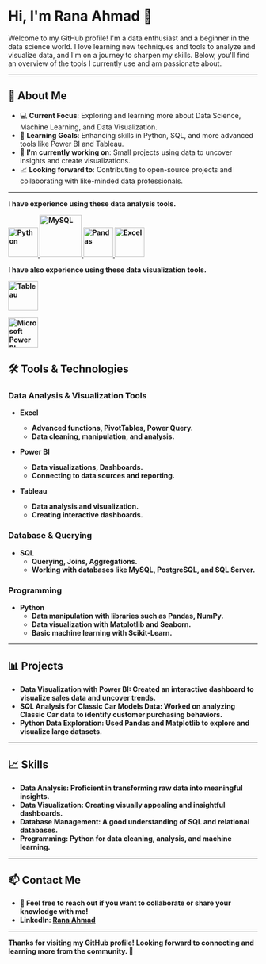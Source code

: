 # Hi, I'm Rana Ahmad 👋

Welcome to my GitHub profile! I'm a data enthusiast and a beginner in the data science world. I love learning new techniques and tools to analyze and visualize data, and I'm on a journey to sharpen my skills. Below, you'll find an overview of the tools I currently use and am passionate about.

---

## 🚀 About Me

- 💻 **Current Focus**: Exploring and learning more about Data Science, Machine Learning, and Data Visualization.
- 🧠 **Learning Goals**: Enhancing skills in Python, SQL, and more advanced tools like Power BI and Tableau.
- 🌱 **I'm currently working on**: Small projects using data to uncover insights and create visualizations.
- 📈 **Looking forward to**: Contributing to open-source projects and collaborating with like-minded data professionals.

---
<b>I have experience using these data analysis tools.<b> 
 
<p align="center"> 
 
<a href="#" target="_blank">  <img src="https://www.python.org/static/community_logos/python-logo.png" alt="Python" height="60"/> </a>
<a href="#" target="_blank"> <img src="https://www.mysql.com/common/logos/logo-mysql-170x115.png" alt="MySQL" height="85"/> </a>
<a href="#" target="_blank"> <img src="https://upload.wikimedia.org/wikipedia/commons/thumb/e/ed/Pandas_logo.svg/2560px-Pandas_logo.svg.png" alt="Pandas" height="60"/> </a>
<a href="#" target="_blank"> <img src="https://upload.wikimedia.org/wikipedia/commons/thumb/3/34/Microsoft_Office_Excel_%282019%E2%80%93present%29.svg/512px-Microsoft_Office_Excel_%282019%E2%80%93present%29.svg.png" alt="Excel" height="60"/> </a>
 
 
</p> 
 
</p> 
 
 

 
 
 
<b>I have also experience using these data visualization tools.<b> 
 
 
 
<p align="center">  
 
<a href="#" target="_blank"> <img src="https://upload.wikimedia.org/wikipedia/en/thumb/0/06/Tableau_logo.svg/1920px-Tableau_logo.svg.png" alt="Tableau" height="60"/> </a> 
 
<a href="#" target="_blank"> <img src="https://insightsoftware.com/wp-content/uploads/2018/03/blog-microsoft-power-bi-solid-color.jpg" alt="Microsoft Power BI" height="60"/> </a> 
 
</p> 

## 🛠️ Tools & Technologies

### Data Analysis & Visualization Tools

- **Excel** 
  - Advanced functions, PivotTables, Power Query.
  - Data cleaning, manipulation, and analysis.
  
- **Power BI**
  - Data visualizations, Dashboards.
  - Connecting to data sources and reporting.

- **Tableau**
  - Data analysis and visualization.
  - Creating interactive dashboards.

### Database & Querying

- **SQL** 
  - Querying, Joins, Aggregations.
  - Working with databases like MySQL, PostgreSQL, and SQL Server.

### Programming

- **Python**
  - Data manipulation with libraries such as Pandas, NumPy.
  - Data visualization with Matplotlib and Seaborn.
  - Basic machine learning with Scikit-Learn.

---

## 📊 Projects

- **Data Visualization with Power BI**: Created an interactive dashboard to visualize sales data and uncover trends.
- **SQL Analysis for Classic Car Models Data**: Worked on analyzing Classic Car data to identify customer purchasing behaviors.
- **Python Data Exploration**: Used Pandas and Matplotlib to explore and visualize large datasets.

---

## 📈 Skills

- **Data Analysis**: Proficient in transforming raw data into meaningful insights.
- **Data Visualization**: Creating visually appealing and insightful dashboards.
- **Database Management**: A good understanding of SQL and relational databases.
- **Programming**: Python for data cleaning, analysis, and machine learning.

---

## 📫 Contact Me

- 💬 Feel free to reach out if you want to collaborate or share your knowledge with me!
- **LinkedIn**: [Rana Ahmad](https://www.linkedin.com/in/rana-ahmad-yhh/)

---

Thanks for visiting my GitHub profile! Looking forward to connecting and learning more from the community. 🚀



